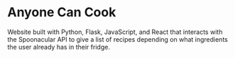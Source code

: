 # Anyone Can Cook
Website built with Python, Flask, JavaScript, and React that interacts with the Spoonacular API to give a list of recipes depending on what ingredients the user already has in their fridge.